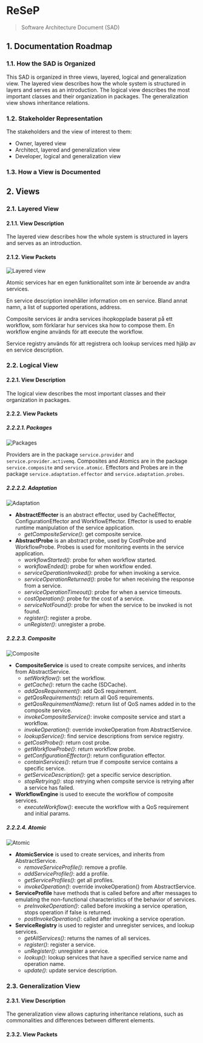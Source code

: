 # ReSeP

> Software Architecture Document (SAD)



## 1. Documentation Roadmap

### 1.1. How the SAD is Organized

This SAD is organized in three views, layered, logical and generalization view.
The layered view describes how the whole system is structured in layers and
serves as an introduction. The logical view describes the most important classes
and their organization in packages. The generalization view shows inheritance relations.

### 1.2. Stakeholder Representation

The stakeholders and the view of interest to them:

* Owner, layered view
* Architect, layered and generalization view
* Developer, logical and generalization view

### 1.3. How a View is Documented



## 2. Views


### 2.1. Layered View

#### 2.1.1. View Description

The layered view describes how the whole system is structured in layers and
serves as an introduction.

#### 2.1.2. View Packets

![Layered view](layered.png)

Atomic services har en egen funktionalitet som inte är beroende av andra services.

En service description innehåller information om en service. Bland annat namn,
a list of supported operations, address.

Composite services är andra services ihopkopplade baserat på ett workflow, som
förklarar hur services ska how to compose them.
En workflow engine används för att execute the workflow.

Service registry används för att registrera och lookup services med hjälp av en
service description.


### 2.2. Logical View

#### 2.2.1. View Description

The logical view describes the most important classes and their organization in
packages.

#### 2.2.2. View Packets

##### 2.2.2.1. Packages

![Packages](packages.png)

Providers are in the package `service.provider` and `service.provider.activemq`.
Composites and Atomics are in the package `service.composite` and
`service.atomic`.
Effectors and Probes are in the package `service.adaptation.effector` and
`service.adaptation.probes`.

##### 2.2.2.2. Adaptation

![Adaptation](adaptation.png)

* **AbstractEffecter** is an abstract effector, used by CacheEffector,
  ConfigurationEffector and WorkflowEffector. Effector is used to enable
  runtime manipulation of the service application.
  * *getCompositeService()*: get composite service.
* **AbstractProbe** is an abstract probe, used by CostProbe and WorkflowProbe.
  Probes is used for monitoring events in the service application.
  * *workflowStarted()*: probe for when workflow started.
  * *workflowEnded()*: probe for when workflow ended.
  * *serviceOperationInvoked()*: probe for when invoking a service.
  * *serviceOperationReturned()*: probe for when receiving the response from
    a service.
  * *serviceOperationTimeout()*: probe for when a service timeouts.
  * *costOperation()*: probe for the cost of a service.
  * *serviceNotFound()*: probe for when the service to be invoked is not found.
  * *register()*: register a probe.
  * *unRegister()*: unregister a probe.

##### 2.2.2.3. Composite

![Composite](compsite.png)

* **CompositeService** is used to create compsite services, and inherits from
  AbstractService.
  * *setWorkflow()*: set the workflow.
  * *getCache()*: return the cache (SDCache).
  * *addQosRequirement()*: add QoS requirement.
  * *getQosRequirements()*: return all QoS requirements.
  * *getQosRequirementName()*: return list of QoS names added in to the
    composite service.
  * *invokeCompositeService()*: invoke composite service and start a workflow.
  * *invokeOperation()*: override invokeOperation from AbstractService.
  * *lookupService()*: find service descriptions from service registry.
  * *getCostProbe()*: return cost probe.
  * *getWorkflowProbe()*: return workflow probe.
  * *getConfigurationEffector()*: return configuration effector.
  * *containServices()*: return true if composite service contains a specific
    service.
  * *getServiceDescription()*: get a specific service description.
  * *stopRetrying()*: stop retrying when compsite service is retrying after
    a service has failed.
* **WorkflowEngine** is used to execute the workflow of composite services.
  * *executeWorkflow()*: execute the workflow with a QoS requirement and
    initial params.

##### 2.2.2.4. Atomic

![Atomic](atomic.png)

* **AtomicService** is used to create services, and inherits from
  AbstractService.
  * *removeServiceProfile()*: remove a profile.
  * *addServiceProfile()*: add a profile.
  * *getServiceProfiles()*: get all profiles.
  * *invokeOperation()*: override invokeOperation() from AbstractService.
* **ServiceProfile** have methods that is called before and after messages to
  emulating the non-functional characteristics of the behavior of services.
  * *preInvokeOperation()*: called before invoking a service operation, stops
    operation if false is returned.
  * *postInvokeOperation()*: called after invoking a service operation.
* **ServiceRegistry** is used to register and unregister services, and lookup
  services.
  * *getAllServices()*: returns the names of all services.
  * *register()*: register a service.
  * *unRegister()*: unregister a service.
  * *lookup()*: lookup services that have a specified service name and
    operation name.
  * *update()*: update service description.


### 2.3. Generalization View

#### 2.3.1. View Description

The generalization view allows capturing inheritance relations, such as
commonalities and differences between different elements.

#### 2.3.2. View Packets
